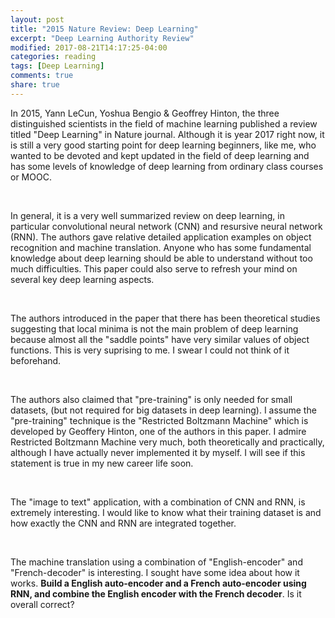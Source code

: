 ```yaml
---
layout: post
title: "2015 Nature Review: Deep Learning"
excerpt: "Deep Learning Authority Review"
modified: 2017-08-21T14:17:25-04:00
categories: reading
tags: [Deep Learning]
comments: true
share: true
---
```


In 2015, Yann LeCun, Yoshua Bengio & Geoffrey Hinton, the three distinguished scientists in the field of machine learning published a review titled "Deep Learning" in Nature journal. Although it is year 2017 right now, it is still a very good starting point for deep learning beginners, like me, who wanted to be devoted and kept updated in the field of deep learning and has some levels of knowledge of deep learning from ordinary class courses or MOOC.

<br />


In general, it is a very well summarized review on deep learning, in particular convolutional neural network (CNN) and resursive neural network (RNN). The authors gave relative detailed application examples on object recognition and machine translation. Anyone who has some fundamental knowledge about deep learning should be able to understand without too much difficulties. This paper could also serve to refresh your mind on several key deep learning aspects.

<br />

The authors introduced in the paper that there has been theoretical studies suggesting that local minima is not the main problem of deep learning because almost all the "saddle points" have very similar values of object functions. This is very suprising to me. I swear I could not think of it beforehand.

<br />

The authors also claimed that "pre-training" is only needed for small datasets, (but not required for big datasets in deep learning). I assume the "pre-training" technique is the "Restricted Boltzmann Machine" which is developed by Geoffery Hinton, one of the authors in this paper. I admire Restricted Boltzmann Machine very much, both theoretically and practically, although I have actually never implemented it by myself. I will see if this statement is true in my new career life soon.

<br />

The "image to text" application, with a combination of CNN and RNN, is extremely interesting. I would like to know what their training dataset is and how exactly the CNN and RNN are integrated together.

<br />

The machine translation using a combination of "English-encoder" and "French-decoder" is interesting. I sought have some idea about how it works. **Build a English auto-encoder and a French auto-encoder using RNN, and combine the English encoder with the French decoder**. Is it overall correct?